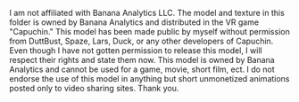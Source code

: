 I am not affiliated with Banana Analytics LLC. The model and texture in this folder is owned by Banana Analytics and distributed in the VR game "Capuchin." This model has been made public by myself
without permission from DuttBust, Spaze, Lars, Duck, or any other developers of Capuchin. Even though I have not gotten permission to release this model, I will respect their rights and state them now.
This model is owned by Banana Analytics and cannot be used for a game, movie, short film, ect. I do not endorse the use of this model in anything but short unmonetized animations posted only to video
sharing sites. Thank you.
